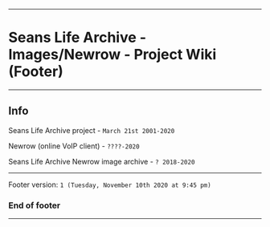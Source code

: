 
***

# Seans Life Archive - Images/Newrow - Project Wiki (Footer)

***

## Info

Seans Life Archive project - `March 21st 2001-2020`

Newrow (online VoIP client) - `????-2020`

Seans Life Archive Newrow image archive - `? 2018-2020`

***

Footer version: `1 (Tuesday, November 10th 2020 at 9:45 pm)`

### End of footer

***
